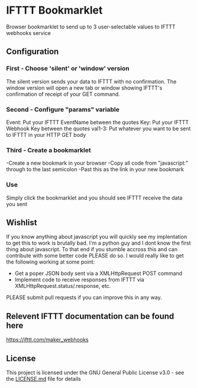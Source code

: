 # IFTTT Bookmarklet
Browser bookmarklet to send up to 3 user-selectable values to IFTTT webhooks service

## Configuration
### First - Choose 'silent' or 'window' version

The silent version sends your data to IFTTT with no confirmation. The window version will open a new tab or window showing IFTTT's confirmation of receipt of your GET command.

### Second - Configure "params" variable

Event: Put your IFTTT EventName between the quotes
Key: Put your IFTTT Webhook Key between the quotes
val1-3: Put whatever you want to be sent to IFTTT in your HTTP GET body

### Third - Create a bookmarklet

-Create a new bookmark in your browser
-Copy all code from "javascript:" through to the last semicolon
-Past this as the link in your new bookmark

### Use

Simply click the bookmarklet and you should see IFTTT receive the data you sent

## Wishlist

If you know anything about javascript you will quickly see my implentation to get this to work is brutally bad. I'm a python guy and I dont know the first thing about javascript. To that end if you stumble accross this and can contribute with some better code PLEASE do so. I would really like to get the following working at some point:
- Get a poper JSON body sent via a XMLHttpRequest POST command
- Implement code to receive responses from IFTTT via XMLHttpRequest.status/.response, etc.

PLEASE submit pull requests if you can improve this in any way.

## Relevent IFTTT documentation can be found here

https://ifttt.com/maker_webhooks

## License

This project is licensed under the GNU General Public License v3.0 - see the [LICENSE.md](LICENSE.md) file for details
